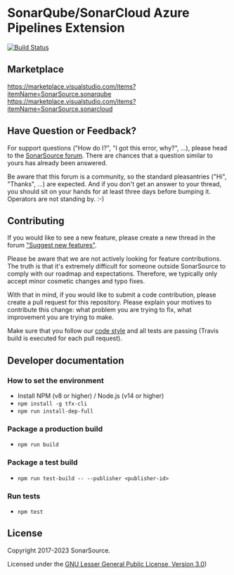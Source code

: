 SonarQube/SonarCloud Azure Pipelines Extension
========================================

[![Build Status](https://dev.azure.com/sonarsource/DotNetTeam%20Project/_apis/build/status%2FSonarSource.sonar-scanner-vsts?branchName=master)](https://dev.azure.com/sonarsource/DotNetTeam%20Project/_build/latest?definitionId=126&branchName=master)

Marketplace
-----------

https://marketplace.visualstudio.com/items?itemName=SonarSource.sonarqube
https://marketplace.visualstudio.com/items?itemName=SonarSource.sonarcloud

Have Question or Feedback?
--------------------------

For support questions ("How do I?", "I got this error, why?", ...), please head to the [SonarSource forum](https://community.sonarsource.com/c/help). There are chances that a question similar to yours has already been answered.

Be aware that this forum is a community, so the standard pleasantries ("Hi", "Thanks", ...) are expected. And if you don't get an answer to your thread, you should sit on your hands for at least three days before bumping it. Operators are not standing by. :-)


Contributing
------------

If you would like to see a new feature, please create a new thread in the forum ["Suggest new features"](https://community.sonarsource.com/c/suggestions/features).

Please be aware that we are not actively looking for feature contributions. The truth is that it's extremely difficult for someone outside SonarSource to comply with our roadmap and expectations. Therefore, we typically only accept minor cosmetic changes and typo fixes.

With that in mind, if you would like to submit a code contribution, please create a pull request for this repository. Please explain your motives to contribute this change: what problem you are trying to fix, what improvement you are trying to make.

Make sure that you follow our [code style](https://github.com/SonarSource/sonar-developer-toolset#code-style) and all tests are passing (Travis build is executed for each pull request).


Developer documentation
-----------------------

### How to set the environment

* Install NPM (v8 or higher) / Node.js (v14 or higher)
* `npm install -g tfx-cli`
* `npm run install-dep-full`

### Package a production build

* `npm run build`

### Package a test build

* `npm run test-build -- --publisher <publisher-id>`

### Run tests

* `npm test`

License
-------

Copyright 2017-2023 SonarSource.

Licensed under the [GNU Lesser General Public License, Version 3.0](http://www.gnu.org/licenses/lgpl.txt))
